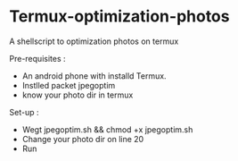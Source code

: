 # Termux-optimization-photos
A shellscript to optimization photos on termux

Pre-requisites :
  - An android phone with installd Termux.
  - Instlled packet jpegoptim
  - know your photo dir in termux


Set-up :
  - Wegt jpegoptim.sh && chmod +x jpegoptim.sh
  - Change your photo dir on line 20
  - Run 
